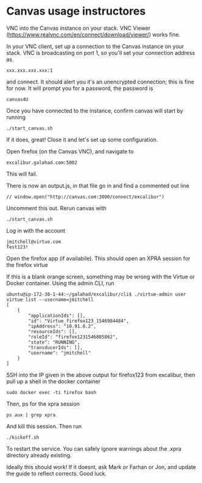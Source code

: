 # Canvas usage instructores

VNC into the Canvas instance on your stack.  VNC Viewer (https://www.realvnc.com/en/connect/download/viewer/) works fine.

In your VNC client, set up a connection to the Canvas instance on your stack.  VNC is broadcasting on port 1, so you'll set your connection address as

	xxx.xxx.xxx.xxx:1

and connect.  It should alert you it's an unencrypted connection; this is fine for now.  It will prompt you for a password, the password is 

	canvas4U

Once you have connected to the instance, confirm canvas will start by running 

	./start_canvas.sh

If it does, great!  Close it and let's set up some configuration.

Open firefox (on the Canvas VNC), and navigate to 

	excalibur.galahad.com:5002

This will fail.  

There is now an output.js, in that file go in and find a commented out line

	// window.open("http://canvas.com:3000/connect/excalibur")

Uncomment this out. Rerun canvas with 

	./start_canvas.sh

Log in with the account
	
	jmitchell@virtue.com
	Test123!

Open the firefox app (if availabile).  This should open an XPRA session for the firefox virtue

If this is a blank orange screen, something may be wrong with the Virtue or Docker container.  Using the admin CLI, run 

	ubuntu@ip-172-30-1-44:~/galahad/excalibur/cli$ ./virtue-admin user virtue list --username=jmitchell
	[
	    {
	        "applicationIds": [],
	        "id": "Virtue_firefox123_1546984484",
	        "ipAddress": "10.91.0.2",
	        "resourceIds": [],
	        "roleId": "firefox1231546885862",
	        "state": "RUNNING",
	        "transducerIds": [],
	        "username": "jmitchell"
	    }
	]

SSH into the IP given in the above output for firefox123 from excalibur, then pull up a shell in the docker container

	sudo docker exec -ti firefox bash

Then, ps for the xpra session

	ps aux | grep xpra

And kill this session.  Then run

	./kickoff.sh

To restart the service.  You can safely ignore warnings about the .xpra directory already existing. 

Ideally this should work!  If it doesnt, ask Mark or Farhan or Jon, and update the guide to reflect corrects.  Good luck.  